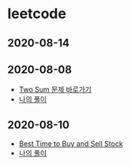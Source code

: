 # leetcode

## 2020-08-14


## 2020-08-08

- [Two Sum 문제 바로가기](https://leetcode.com/problems/two-sum/)
- [나의 풀이](https://github.com/zehye/leetcode/blob/master/TwoSum.md)

## 2020-08-10

- [Best Time to Buy and Sell Stock](https://leetcode.com/problems/best-time-to-buy-and-sell-stock/)
- [나의 풀이](https://github.com/zehye/leetcode/blob/master/BestTimetoBuyandSellStock.md)
